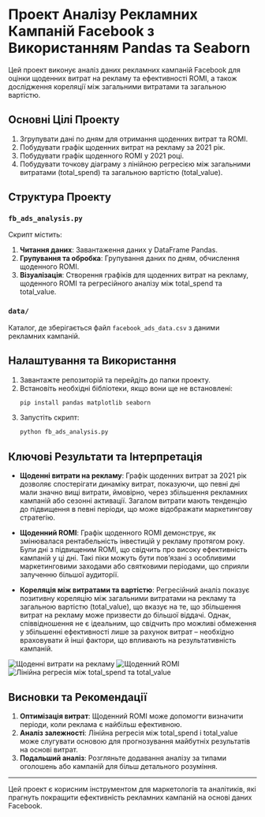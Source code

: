
# Проект Аналізу Рекламних Кампаній Facebook з Використанням Pandas та Seaborn

Цей проект виконує аналіз даних рекламних кампаній Facebook для оцінки щоденних витрат на рекламу та ефективності ROMI, а також дослідження кореляції між загальними витратами та загальною вартістю.

## Основні Цілі Проекту

1. Згрупувати дані по дням для отримання щоденних витрат та ROMI.
2. Побудувати графік щоденних витрат на рекламу за 2021 рік.
3. Побудувати графік щоденного ROMI у 2021 році.
4. Побудувати точкову діаграму з лінійною регресією між загальними витратами (total_spend) та загальною вартістю (total_value).

## Структура Проекту

### `fb_ads_analysis.py`
Скрипт містить:
1. **Читання даних**: Завантаження даних у DataFrame Pandas.
2. **Групування та обробка**: Групування даних по дням, обчислення щоденного ROMI.
3. **Візуалізація**: Створення графіків для щоденних витрат на рекламу, щоденного ROMI та регресійного аналізу між total_spend та total_value.

### `data/`
Каталог, де зберігається файл `facebook_ads_data.csv` з даними рекламних кампаній.

## Налаштування та Використання

1. Завантажте репозиторій та перейдіть до папки проекту.
2. Встановіть необхідні бібліотеки, якщо вони ще не встановлені:
   ```bash
   pip install pandas matplotlib seaborn
   ```
3. Запустіть скрипт:
   ```bash
   python fb_ads_analysis.py
   ```

## Ключові Результати та Інтерпретація

- **Щоденні витрати на рекламу**: Графік щоденних витрат за 2021 рік дозволяє спостерігати динаміку витрат, показуючи, що певні дні мали значно вищі витрати, ймовірно, через збільшення рекламних кампаній або сезонні активації. Загалом витрати мають тенденцію до підвищення в певні періоди, що може відображати маркетингову стратегію.

- **Щоденний ROMI**: Графік щоденного ROMI демонструє, як змінювалася рентабельність інвестицій у рекламу протягом року. Були дні з підвищеним ROMI, що свідчить про високу ефективність кампаній у ці дні. Такі піки можуть бути пов’язані з особливими маркетинговими заходами або святковими періодами, що сприяли залученню більшої аудиторії.

- **Кореляція між витратами та вартістю**: Регресійний аналіз показує позитивну кореляцію між загальними витратами на рекламу та загальною вартістю (total_value), що вказує на те, що збільшення витрат на рекламу може призвести до більшої віддачі. Однак, співвідношення не є ідеальним, що свідчить про можливі обмеження у збільшенні ефективності лише за рахунок витрат – необхідно враховувати й інші фактори, що впливають на результативність кампаній.

![Щоденні витрати на рекламу](images/daily_spend.png)
![Щоденний ROMI](images/daily_romi.png)
![Лінійна регресія між total_spend та total_value](images/regression_spend_value.png)

## Висновки та Рекомендації

1. **Оптимізація витрат**: Щоденний ROMI може допомогти визначити періоди, коли реклама є найбільш ефективною.
2. **Аналіз залежності**: Лінійна регресія між total_spend і total_value може слугувати основою для прогнозування майбутніх результатів на основі витрат.
3. **Подальший аналіз**: Розгляньте додавання аналізу за типами оголошень або кампаній для більш детального розуміння.

---

Цей проект є корисним інструментом для маркетологів та аналітиків, які прагнуть покращити ефективність рекламних кампаній на основі даних Facebook.
